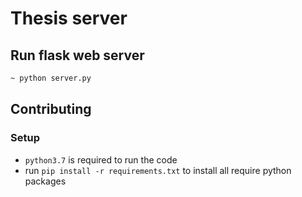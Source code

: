 # Thesis server
## Run flask web server
```bash
~ python server.py
```

## Contributing

### Setup
- `python3.7` is required to run the code
- run `pip install -r requirements.txt` to install all require python packages
